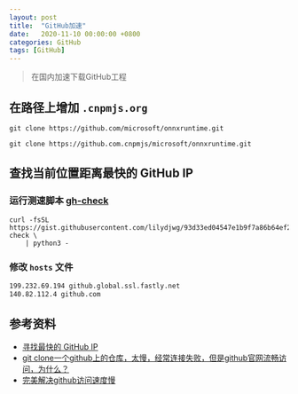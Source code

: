```yaml
---
layout: post
title:  "GitHub加速"
date:   2020-11-10 00:00:00 +0800
categories: GitHub
tags: [GitHub]
---
```


> 在国内加速下载GitHub工程

## 在路径上增加 ```.cnpmjs.org```
```shell
git clone https://github.com/microsoft/onnxruntime.git
```
```shell
git clone https://github.com.cnpmjs/microsoft/onnxruntime.git
```

## 查找当前位置距离最快的 GitHub IP
### 运行测速脚本 [gh-check](https://gist.github.com/lilydjwg/93d33ed04547e1b9f7a86b64ef2ed058)
```shell
curl -fsSL  https://gist.githubusercontent.com/lilydjwg/93d33ed04547e1b9f7a86b64ef2ed058/raw/134c1971ad95930aaec4cf93c8509f0f4927c03c/gh-check \
    | python3 -
```

### 修改 ```hosts``` 文件
```txt
199.232.69.194 github.global.ssl.fastly.net
140.82.112.4 github.com
```

## 参考资料
* [寻找最快的 GitHub IP](https://blog.lilydjwg.me/2019/8/16/gh-check.214730.html)
* [git clone一个github上的仓库，太慢，经常连接失败，但是github官网流畅访问，为什么？](https://www.zhihu.com/question/27159393)
* [完美解决github访问速度慢](https://www.cnblogs.com/knuzy/p/9415243.html)
